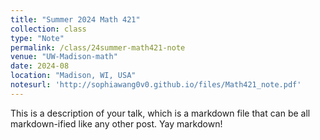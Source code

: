 ```yaml
---
title: "Summer 2024 Math 421"
collection: class
type: "Note"
permalink: /class/24summer-math421-note
venue: "UW-Madison-math"
date: 2024-08
location: "Madison, WI, USA"
notesurl: 'http://sophiawang0v0.github.io/files/Math421_note.pdf'
---
```


This is a description of your talk, which is a markdown file that can be all markdown-ified like any other post. Yay markdown!